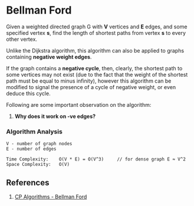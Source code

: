 # Bellman Ford
Given a weighted directed graph G with **V** vertices and **E** edges, and some specified vertex **s**, find the length of shortest paths from vertex **s** to every other vertex.

Unlike the Dijkstra algorithm, this algorithm can also be applied to graphs containing **negative weight edges**.

If the graph contains a **negative cycle**, then, clearly, the shortest path to some vertices may not exist (due to the fact that the weight of the shortest path must be equal to minus infinity), however this algorithm can be modified to signal the presence of a cycle of negative weight, or even deduce this cycle. 

Following are some important observation on the algorithm:
1. **Why does it work on -ve edges?**

### Algorithm Analysis
```
V - number of graph nodes
E - number of edges

Time Complexity:    O(V * E) = O(V^3)     // for dense graph E ≈ V^2
Space Complexity:   O(V)
```

## References
1. [CP Algorithms - Bellman Ford](https://cp-algorithms.com/graph/bellman_ford.html)